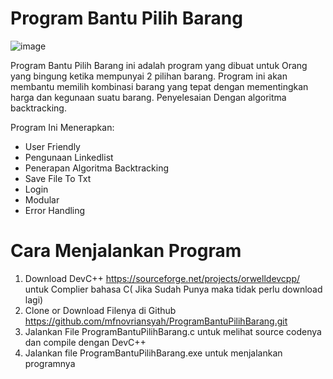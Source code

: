 # Program Bantu Pilih Barang
![image](https://user-images.githubusercontent.com/35686248/50424465-e6b13300-0896-11e9-82af-d32a598fb91b.png)

Program Bantu Pilih Barang ini adalah program yang dibuat untuk Orang yang bingung ketika mempunyai 2 pilihan barang. Program ini akan membantu memilih kombinasi barang yang tepat dengan mementingkan harga dan kegunaan suatu barang. Penyelesaian Dengan algoritma backtracking.

Program Ini Menerapkan:
- User Friendly
- Pengunaan Linkedlist
- Penerapan Algoritma Backtracking
- Save File To Txt
- Login
- Modular
- Error Handling


# Cara Menjalankan Program
1. Download DevC++ https://sourceforge.net/projects/orwelldevcpp/ untuk Complier bahasa C( Jika Sudah Punya maka tidak perlu download lagi)
2. Clone or Download Filenya di Github https://github.com/mfnovriansyah/ProgramBantuPilihBarang.git
3. Jalankan File ProgramBantuPilihBarang.c untuk melihat source codenya dan compile dengan DevC++
4. Jalankan file ProgramBantuPilihBarang.exe untuk menjalankan programnya

